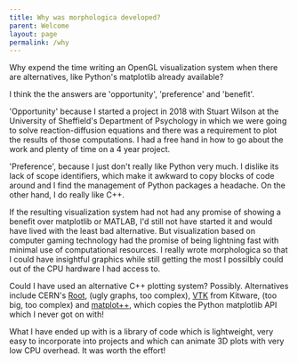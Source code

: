 ```yaml
---
title: Why was morphologica developed?
parent: Welcome
layout: page
permalink: /why
---
```

Why expend the time writing an OpenGL visualization system when there are alternatives, like Python's matplotlib already available?

I think the the answers are 'opportunity', 'preference' and 'benefit'.

'Opportunity' because I started a project in 2018 with Stuart Wilson at the University of Sheffield's Department of Psychology in which we were going to solve reaction-diffusion equations and there was a requirement to plot the results of those computations. I had a free hand in how to go about the work and plenty of time on a 4 year project.

'Preference', because I just don't really like Python very much. I dislike its lack of scope identifiers, which make it awkward to copy blocks of code around and I find the management of Python packages a headache. On the other hand, I do really like C++.

If the resulting visualization system had not had any promise of showing a benefit over matplotlib or MATLAB, I'd still not have started it and would have lived with the least bad alternative. But visualization based on computer gaming technology had the promise of being lightning fast with minimal use of computational resources. I really wrote morphologica so that I could have insightful graphics while still getting the most I possilbly could out of the CPU hardware I had access to.

Could I have used an alternative C++ plotting system? Possibly. Alternatives include CERN's [Root](https://root.cern/), (ugly graphs, too complex), [VTK](https://vtk.org/) from Kitware, (too big, too complex) and [matplot++](https://alandefreitas.github.io/matplotplusplus/), which copies the Python matplotlib API which I never got on with!

What I have ended up with is a library of code which is lightweight, very easy to incorporate into projects and which can animate 3D plots with very low CPU overhead. It was worth the effort!